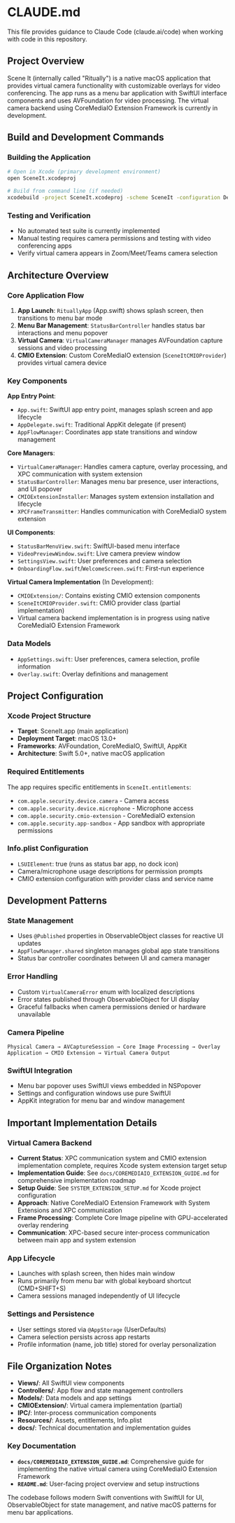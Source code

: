 # CLAUDE.md

This file provides guidance to Claude Code (claude.ai/code) when working with code in this repository.

## Project Overview

Scene It (internally called "Ritually") is a native macOS application that provides virtual camera functionality with customizable overlays for video conferencing. The app runs as a menu bar application with SwiftUI interface components and uses AVFoundation for video processing. The virtual camera backend using CoreMediaIO Extension Framework is currently in development.

## Build and Development Commands

### Building the Application
```bash
# Open in Xcode (primary development environment)
open SceneIt.xcodeproj

# Build from command line (if needed)
xcodebuild -project SceneIt.xcodeproj -scheme SceneIt -configuration Debug build
```

### Testing and Verification
- No automated test suite is currently implemented
- Manual testing requires camera permissions and testing with video conferencing apps
- Verify virtual camera appears in Zoom/Meet/Teams camera selection

## Architecture Overview

### Core Application Flow
1. **App Launch**: `RituallyApp` (App.swift) shows splash screen, then transitions to menu bar mode
2. **Menu Bar Management**: `StatusBarController` handles status bar interactions and menu popover
3. **Virtual Camera**: `VirtualCameraManager` manages AVFoundation capture sessions and video processing
4. **CMIO Extension**: Custom CoreMediaIO extension (`SceneItCMIOProvider`) provides virtual camera device

### Key Components

**App Entry Point**:
- `App.swift`: SwiftUI app entry point, manages splash screen and app lifecycle
- `AppDelegate.swift`: Traditional AppKit delegate (if present)
- `AppFlowManager`: Coordinates app state transitions and window management

**Core Managers**:
- `VirtualCameraManager`: Handles camera capture, overlay processing, and XPC communication with system extension
- `StatusBarController`: Manages menu bar presence, user interactions, and UI popover  
- `CMIOExtensionInstaller`: Manages system extension installation and lifecycle
- `XPCFrameTransmitter`: Handles communication with CoreMediaIO system extension

**UI Components**:
- `StatusBarMenuView.swift`: SwiftUI-based menu interface
- `VideoPreviewWindow.swift`: Live camera preview window
- `SettingsView.swift`: User preferences and camera selection
- `OnboardingFlow.swift`/`WelcomeScreen.swift`: First-run experience

**Virtual Camera Implementation** (In Development):
- `CMIOExtension/`: Contains existing CMIO extension components
- `SceneItCMIOProvider.swift`: CMIO provider class (partial implementation)
- Virtual camera backend implementation is in progress using native CoreMediaIO Extension Framework

### Data Models
- `AppSettings.swift`: User preferences, camera selection, profile information
- `Overlay.swift`: Overlay definitions and management

## Project Configuration

### Xcode Project Structure
- **Target**: SceneIt.app (main application)
- **Deployment Target**: macOS 13.0+
- **Frameworks**: AVFoundation, CoreMediaIO, SwiftUI, AppKit
- **Architecture**: Swift 5.0+, native macOS application

### Required Entitlements
The app requires specific entitlements in `SceneIt.entitlements`:
- `com.apple.security.device.camera` - Camera access
- `com.apple.security.device.microphone` - Microphone access
- `com.apple.security.cmio-extension` - CoreMediaIO extension
- `com.apple.security.app-sandbox` - App sandbox with appropriate permissions

### Info.plist Configuration
- `LSUIElement`: true (runs as status bar app, no dock icon)
- Camera/microphone usage descriptions for permission prompts
- CMIO extension configuration with provider class and service name

## Development Patterns

### State Management
- Uses `@Published` properties in ObservableObject classes for reactive UI updates
- `AppFlowManager.shared` singleton manages global app state transitions
- Status bar controller coordinates between UI and camera manager

### Error Handling
- Custom `VirtualCameraError` enum with localized descriptions
- Error states published through ObservableObject for UI display
- Graceful fallbacks when camera permissions denied or hardware unavailable

### Camera Pipeline
```
Physical Camera → AVCaptureSession → Core Image Processing → Overlay Application → CMIO Extension → Virtual Camera Output
```

### SwiftUI Integration
- Menu bar popover uses SwiftUI views embedded in NSPopover
- Settings and configuration windows use pure SwiftUI
- AppKit integration for menu bar and window management

## Important Implementation Details

### Virtual Camera Backend
- **Current Status**: XPC communication system and CMIO extension implementation complete, requires Xcode system extension target setup
- **Implementation Guide**: See `docs/COREMEDIAIO_EXTENSION_GUIDE.md` for comprehensive implementation roadmap
- **Setup Guide**: See `SYSTEM_EXTENSION_SETUP.md` for Xcode project configuration
- **Approach**: Native CoreMediaIO Extension Framework with System Extensions and XPC communication
- **Frame Processing**: Complete Core Image pipeline with GPU-accelerated overlay rendering
- **Communication**: XPC-based secure inter-process communication between main app and system extension

### App Lifecycle
- Launches with splash screen, then hides main window
- Runs primarily from menu bar with global keyboard shortcut (CMD+SHIFT+S)
- Camera sessions managed independently of UI lifecycle

### Settings and Persistence
- User settings stored via `@AppStorage` (UserDefaults)
- Camera selection persists across app restarts
- Profile information (name, job title) stored for overlay personalization

## File Organization Notes

- **Views/**: All SwiftUI view components
- **Controllers/**: App flow and state management controllers  
- **Models/**: Data models and app settings
- **CMIOExtension/**: Virtual camera implementation (partial)
- **IPC/**: Inter-process communication components
- **Resources/**: Assets, entitlements, Info.plist
- **docs/**: Technical documentation and implementation guides

### Key Documentation
- **`docs/COREMEDIAIO_EXTENSION_GUIDE.md`**: Comprehensive guide for implementing the native virtual camera using CoreMediaIO Extension Framework
- **`README.md`**: User-facing project overview and setup instructions

The codebase follows modern Swift conventions with SwiftUI for UI, ObservableObject for state management, and native macOS patterns for menu bar applications.